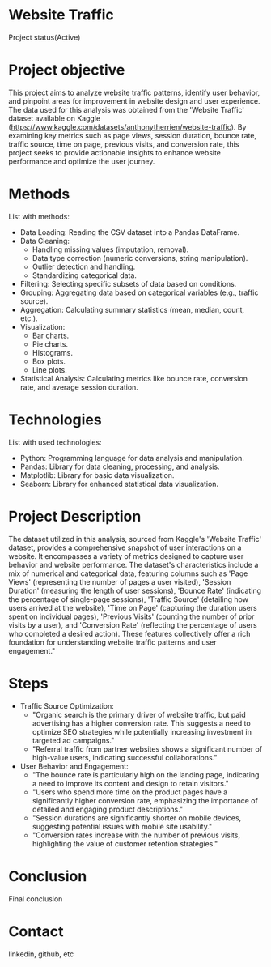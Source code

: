 # Website Traffic
  Project status(Active)

# Project objective
  This project aims to analyze website traffic patterns, identify user behavior, and pinpoint areas for improvement in website design and user experience. The data used for this analysis was obtained from the 'Website Traffic' dataset available on Kaggle (https://www.kaggle.com/datasets/anthonytherrien/website-traffic). By examining key metrics such as page views, session duration, bounce rate, traffic source, time on page, previous visits, and conversion rate, this project seeks to provide actionable insights to enhance website performance and optimize the user journey.

# Methods
  List with methods:
  - Data Loading: Reading the CSV dataset into a Pandas DataFrame.
  - Data Cleaning:
    - Handling missing values (imputation, removal).
    - Data type correction (numeric conversions, string manipulation).
    - Outlier detection and handling.
    - Standardizing categorical data.
  - Filtering: Selecting specific subsets of data based on conditions.
  - Grouping: Aggregating data based on categorical variables (e.g., traffic source).
  - Aggregation: Calculating summary statistics (mean, median, count, etc.).
  - Visualization:
    - Bar charts.
    - Pie charts.
    - Histograms.
    - Box plots.
    - Line plots.
  - Statistical Analysis: Calculating metrics like bounce rate, conversion rate, and average session duration.

# Technologies 
  List with used technologies:
  - Python: Programming language for data analysis and manipulation.
  - Pandas: Library for data cleaning, processing, and analysis.
  - Matplotlib: Library for basic data visualization.
  - Seaborn: Library for enhanced statistical data visualization.

# Project Description
  The dataset utilized in this analysis, sourced from Kaggle's 'Website Traffic' dataset, provides a comprehensive snapshot of user interactions on a website. It encompasses a variety of metrics designed to capture user behavior and website performance. The dataset's characteristics include a mix of numerical and categorical data, featuring columns such as 'Page Views' (representing the number of pages a user visited), 'Session Duration' (measuring the length of user sessions), 'Bounce Rate' (indicating the percentage of single-page sessions), 'Traffic Source' (detailing how users arrived at the website), 'Time on Page' (capturing the duration users spent on individual pages), 'Previous Visits' (counting the number of prior visits by a user), and 'Conversion Rate' (reflecting the percentage of users who completed a desired action). These features collectively offer a rich foundation for understanding website traffic patterns and user engagement."

# Steps
  - Traffic Source Optimization:
    - "Organic search is the primary driver of website traffic, but paid advertising has a higher conversion rate. This suggests a need to optimize SEO strategies while potentially increasing investment in targeted ad campaigns."
    - "Referral traffic from partner websites shows a significant number of high-value users, indicating successful collaborations."
  - User Behavior and Engagement:
    - "The bounce rate is particularly high on the landing page, indicating a need to improve its content and design to retain visitors."
    - "Users who spend more time on the product pages have a significantly higher conversion rate, emphasizing the importance of detailed and engaging product descriptions."
    - "Session durations are significantly shorter on mobile devices, suggesting potential issues with mobile site usability."
    - "Conversion rates increase with the number of previous visits, highlighting the value of customer retention strategies."

# Conclusion
  Final conclusion
  
# Contact
  linkedin, github, etc 
  